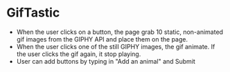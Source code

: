 # GifTastic
* When the user clicks on a button, the page grab 10 static, non-animated gif images from the GIPHY API and place them on the page.
* When the user clicks one of the still GIPHY images, the gif animate. If the user clicks the gif again, it stop playing.
* User can add buttons by typing in "Add an animal" and Submit

